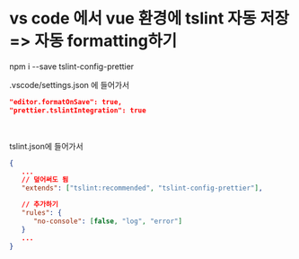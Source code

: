# vs code 에서 vue 환경에 tslint 자동 저장 => 자동 formatting하기

npm i --save tslint-config-prettier

.vscode/settings.json 에 들어가서

```json
"editor.formatOnSave": true,
"prettier.tslintIntegration": true
```

<br>

tslint.json에 들어가서

```json
{
   ...
   // 덮어써도 됨
   "extends": ["tslint:recommended", "tslint-config-prettier"],

   // 추가하기
   "rules": {
      "no-console": [false, "log", "error"]
   }
   ...
}
```
